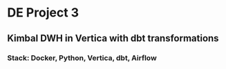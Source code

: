 # DE Project 3

## Kimbal DWH in Vertica with dbt transformations

### Stack: Docker, Python, Vertica, dbt, Airflow
